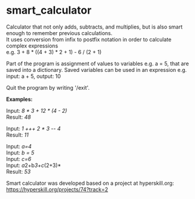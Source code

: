 # smart_calculator
Calculator that not only adds, subtracts, and multiplies, but is also smart enough to remember previous calculations.  
It uses conversion from infix to postfix notation in order to calculate complex expressions   
e.g. 3 + 8 * ((4 + 3) * 2 + 1) - 6 / (2 + 1)

Part of the program is assignment of values to variables e.g. a = 5, that are saved into a dictionary. 
Saved variables can be used in an expression e.g. input: a + 5, output: 10

Quit the program by writing '/exit'.


**Examples:**  
  
Input: *8 * 3 + 12 * (4 - 2)*  
Result: *48*  
    
Input: *1 +++ 2 * 3 -- 4*  
Result: *11*  
  
Input: *a=4*  
Input: *b = 5*  
Input: *c=6*  
Input: *a*2+b*3+c*(2+3)*  
Result: *53*  


Smart calculator was developed based on a project at hyperskill.org:  https://hyperskill.org/projects/74?track=2  
